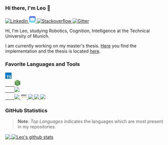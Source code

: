 ### Hi there, I'm Leo 👋

<a href="https://www.linkedin.com/in/leohanisch/">
    <img src="https://static-exp1.licdn.com/sc/h/al2o9zrvru7aqj8e1x2rzsrca" alt="LinkedIn" width="21"/>
</a>
<a href="mailto:HaaLeo@mail.de">
    <img src="https://raw.githubusercontent.com/HaaLeo/HaaLeo/master/images/mail.png" alt="Mail" width="21"/>
</a>
<a href="https://stackoverflow.com/users/6925187/haaleo?tab=profile">
    <img src="https://cdn.sstatic.net/Sites/stackoverflow/Img/favicon.ico?v=ec617d715196" alt="Stackoverflow" width="21"/>
</a>
<a href="https://gitter.im/HaaLeo">
    <img src="https://cdn03.gitter.im/_s/6cca2f355/images/favicon-read.ico" alt="Gitter" width="21"/>
</a>


Hi, I'm Leo, studying Robotics, Cognition, Intelligence at the Technical University of Munich.

I am currently working on my master's thesis. [Here](https://github.com/HaaLeo/vague-requirements-scripts) you find the implementation and the thesis is located [here](https://github.com/HaaLeo/vague-requirements-thesis).

### Favorite Languages and Tools

<a href="https://www.typescriptlang.org/">
    <code><img height="20" src="https://raw.githubusercontent.com/github/explore/master/topics/typescript/typescript.png"></code>
</a>
<a href="https://nodejs.org/"><code>
    <img height="20" src="https://raw.githubusercontent.com/github/explore/master/topics/nodejs/nodejs.png"></code>
</a>
<a href="https://code.visualstudio.com/"><code>
    <img height="20" src="https://code.visualstudio.com/favicon.ico"></code>
</a>
<a href="https://www.docker.com/"><code>
    <img height="20" src="https://www.docker.com/sites/default/files/d8/Docker-R-Logo-08-2018-Monochomatic-RGB_Moby-x1.png"></code>
<a href="https://aws.amazon.com">
    <code><img height="20" src="https://raw.githubusercontent.com/github/explore/master/topics/aws/aws.png"></code>
</a>
<a href="https://www.python.org/">
    <code><img height="20" src="https://www.python.org/static/apple-touch-icon-precomposed.png"></code>
</a>
<a href="https://redis.io/">
    <code><img height="20" src="https://redis.io/images/favicon.png"></code>
</a>
<a href="https://www.influxdata.com/products/influxdb-overview/">
    <code><img height="20" src="https://www.influxdata.com/wp-content/uploads/Favicon-blue-200x200.png"></code>
</a>

### GitHub Statistics

>**Note**: _Top Languages_ indicates the languages which are most present in my repositories.

<a href="https://github.com/HaaLeo">
  <img align="center" src="https://github-readme-stats.vercel.app/api/top-langs/?username=HaaLeo&&count_private=true&theme=prussian&hide=C%23,Visual%20Basic" />
</a>
<a href="https://github.com/HaaLeo">
  <img align="center" src="https://github-readme-stats.vercel.app/api?username=HaaLeo&show_icons=true&theme=prussian&line_height=27" alt="Leo's github stats" />
</a>
